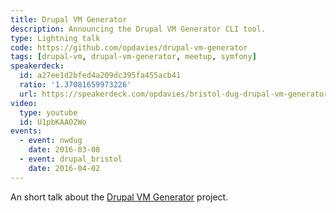 ```yaml
---
title: Drupal VM Generator
description: Announcing the Drupal VM Generator CLI tool.
type: Lightning talk
code: https://github.com/opdavies/drupal-vm-generator
tags: [drupal-vm, drupal-vm-generator, meetup, symfony]
speakerdeck:
  id: a27ee1d2bfed4a209dc395fa455acb41
  ratio: '1.37081659973226'
  url: https://speakerdeck.com/opdavies/bristol-dug-drupal-vm-generator
video:
  type: youtube
  id: U1pbKAAO2Wo
events:
  - event: nwdug
    date: 2016-03-08
  - event: drupal_bristol
    date: 2016-04-02
---
```


An short talk about the [Drupal VM Generator][1] project.

[1]: https://github.com/opdavies/drupal-vm-generator
